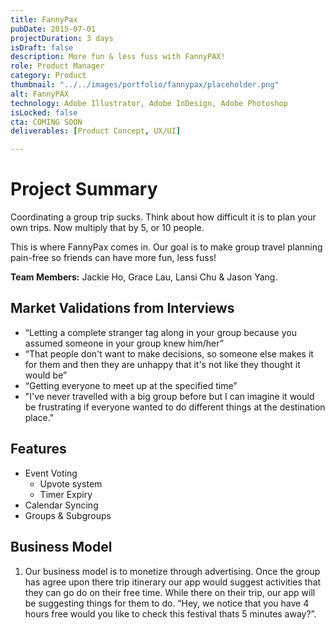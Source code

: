 ```yaml
---
title: FannyPax
pubDate: 2015-07-01
projectDuration: 3 days
isDraft: false
description: More fun & less fuss with FannyPAX!
role: Product Manager
category: Product
thumbnail: "../../images/portfolio/fannypax/placeholder.png"
alt: FannyPAX
technology: Adobe Illustrator, Adobe InDesign, Adobe Photoshop
isLocked: false
cta: COMING SOON
deliverables: [Product Concept, UX/UI]

---
```

 
# Project Summary
Coordinating a group trip sucks. Think about how difficult it is to plan your own trips. Now multiply that by 5, or 10 people. 

This is where FannyPax comes in. Our goal is to make group travel planning pain-free so friends can have more fun, less fuss!  

<strong>Team Members:</strong> Jackie Ho, Grace Lau, Lansi Chu & Jason Yang.


## Market Validations from Interviews
- “Letting a complete stranger tag along in your group because you assumed someone in your group knew him/her”
- “That people don't want to make decisions, so someone else makes it for them and then they are unhappy that it's not like they thought it would be”
- “Getting everyone to meet up at the specified time”
- "I've never travelled with a big group before but I can imagine it would be frustrating if everyone wanted to do different things at the destination place."

## Features
- Event Voting
    - Upvote system
    - Timer Expiry
- Calendar Syncing
- Groups & Subgroups

## Business Model
1) Our business model is to monetize through advertising. Once the group has agree upon there trip itinerary our app would suggest activities that they can go do on their free time.  While there on their trip, our app will be suggesting things for them to do.  “Hey, we notice that you have 4 hours free would you like to check this festival thats 5 minutes away?”.

